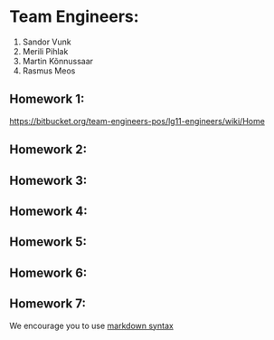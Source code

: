 # Team Engineers:
1. Sandor Vunk
2. Merili Pihlak 
3. Martin Kõnnussaar
4. Rasmus Meos 


## Homework 1:
https://bitbucket.org/team-engineers-pos/lg11-engineers/wiki/Home

## Homework 2:
<Links to the solution>

## Homework 3:
<Links to the solution>

## Homework 4:
<Links to the solution>

## Homework 5:
<Links to the solution>

## Homework 6:
<Links to the solution>

## Homework 7:
<Links to the solution>

We encourage you to use [markdown syntax](https://confluence.atlassian.com/bitbucketserver/markdown-syntax-guide-776639995.html)